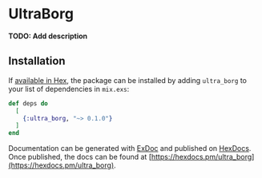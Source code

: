 # UltraBorg

**TODO: Add description**

## Installation

If [available in Hex](https://hex.pm/docs/publish), the package can be installed
by adding `ultra_borg` to your list of dependencies in `mix.exs`:

```elixir
def deps do
  [
    {:ultra_borg, "~> 0.1.0"}
  ]
end
```

Documentation can be generated with [ExDoc](https://github.com/elixir-lang/ex_doc)
and published on [HexDocs](https://hexdocs.pm). Once published, the docs can
be found at [https://hexdocs.pm/ultra_borg](https://hexdocs.pm/ultra_borg).

